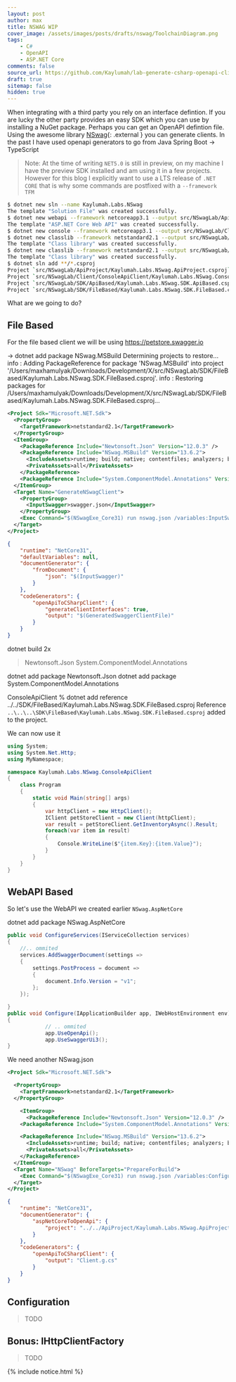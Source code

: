 ```yaml
---
layout: post
author: max
title: NSWAG WIP
cover_image: /assets/images/posts/drafts/nswag/ToolchainDiagram.png
tags:
    - C# 
    - OpenAPI
    - ASP.NET Core
comments: false
source_url: https://github.com/Kaylumah/lab-generate-csharp-openapi-client-using-nswag
draft: true
sitemap: false
hidden: true
---
```


When integrating with a third party you rely on an interface defintion. If you are lucky the other party provides an easy SDK which you can use by installing a NuGet package. 
Perhaps you can get an OpenAPI defintion file. Using the awesome library [NSwag](https://github.com/RicoSuter/NSwag){: .external } you can generate clients.
In the past I have used openapi generators to go from Java Spring Boot -> TypeScript


> Note: At the time of writing `NET5.0` is still in preview, on my machine I have the preview SDK installed and am using it in a few projects. However for this blog I explicitly want to use a LTS release of `.NET CORE` that is why some commands are postfixed with a `--framework TFM` 

```sh
$ dotnet new sln --name Kaylumah.Labs.NSwag
The template "Solution File" was created successfully.
$ dotnet new webapi --framework netcoreapp3.1 --output src/NSwagLab/ApiProject --name Kaylumah.Labs.NSwag.ApiProject
The template "ASP.NET Core Web API" was created successfully.
$ dotnet new console --framework netcoreapp3.1 --output src/NSwagLab/Client/ConsoleApiClient --name Kaylumah.Labs.NSwag.ConsoleApiClient
$ dotnet new classlib --framework netstandard2.1 --output src/NSwagLab/SDK/FileBased --name Kaylumah.Labs.NSwag.SDK.FileBased
The template "Class library" was created successfully.
$ dotnet new classlib --framework netstandard2.1 --output src/NSwagLab/SDK/ApiBased --name Kaylumah.Labs.NSwag.SDK.ApiBased
The template "Class library" was created successfully.
$ dotnet sln add **/*.csproj
Project `src/NSwagLab/ApiProject/Kaylumah.Labs.NSwag.ApiProject.csproj` added to the solution.
Project `src/NSwagLab/Client/ConsoleApiClient/Kaylumah.Labs.NSwag.ConsoleApiClient.csproj` added to the solution.
Project `src/NSwagLab/SDK/ApiBased/Kaylumah.Labs.NSwag.SDK.ApiBased.csproj` added to the solution.
Project `src/NSwagLab/SDK/FileBased/Kaylumah.Labs.NSwag.SDK.FileBased.csproj` added to the solution.
```

What are we going to do?

## File Based

For the file based client we will be using https://petstore.swagger.io

-> dotnet add package NSwag.MSBuild
Determining projects to restore...
info : Adding PackageReference for package 'NSwag.MSBuild' into project '/Users/maxhamulyak/Downloads/Development/X/src/NSwagLab/SDK/FileBased/Kaylumah.Labs.NSwag.SDK.FileBased.csproj'.
info : Restoring packages for /Users/maxhamulyak/Downloads/Development/X/src/NSwagLab/SDK/FileBased/Kaylumah.Labs.NSwag.SDK.FileBased.csproj...

```xml
<Project Sdk="Microsoft.NET.Sdk">
  <PropertyGroup>
    <TargetFramework>netstandard2.1</TargetFramework>
  </PropertyGroup>
  <ItemGroup>
    <PackageReference Include="Newtonsoft.Json" Version="12.0.3" />
    <PackageReference Include="NSwag.MSBuild" Version="13.6.2">
      <IncludeAssets>runtime; build; native; contentfiles; analyzers; buildtransitive</IncludeAssets>
      <PrivateAssets>all</PrivateAssets>
    </PackageReference>
    <PackageReference Include="System.ComponentModel.Annotations" Version="4.7.0" />
  </ItemGroup>
  <Target Name="GenerateNSwagClient">
    <PropertyGroup>
      <InputSwagger>swagger.json</InputSwagger>
    </PropertyGroup>
    <Exec Command="$(NSwagExe_Core31) run nswag.json /variables:InputSwagger=$(InputSwagger),Configuration=$(Configuration)" />
  </Target>
</Project>
  ```

```json
{
    "runtime": "NetCore31",
    "defaultVariables": null,
    "documentGenerator": {
        "fromDocument": {
            "json": "$(InputSwagger)"
        }
    },
    "codeGenerators": {
        "openApiToCSharpClient": {
            "generateClientInterfaces": true,
            "output": "$(GeneratedSwaggerClientFile)"
        }
    }
}
```


  dotnet build 2x
  > Newtonsoft.Json System.ComponentModel.Annotations

dotnet add package Newtonsoft.Json
dotnet add package System.ComponentModel.Annotations


ConsoleApiClient % dotnet add reference ../../SDK/FileBased/Kaylumah.Labs.NSwag.SDK.FileBased.csproj 
Reference `..\..\..\SDK\FileBased\Kaylumah.Labs.NSwag.SDK.FileBased.csproj` added to the project.

We can now use it

```cs
using System;
using System.Net.Http;
using MyNamespace;

namespace Kaylumah.Labs.NSwag.ConsoleApiClient
{
    class Program
    {
        static void Main(string[] args)
        {
            var httpClient = new HttpClient();
            IClient petStoreClient = new Client(httpClient);
            var result = petStoreClient.GetInventoryAsync().Result;
            foreach(var item in result)
            {
                Console.WriteLine($"{item.Key}:{item.Value}");
            }
        }
    }
}
```


## WebAPI Based

So let's use the WebAPI we created earlier
`NSwag.AspNetCore`

dotnet add package NSwag.AspNetCore



```cs
public void ConfigureServices(IServiceCollection services)
{
    //.. ommited
    services.AddSwaggerDocument(settings =>
    {
        settings.PostProcess = document =>
        {
            document.Info.Version = "v1";
        };
    });

}
public void Configure(IApplicationBuilder app, IWebHostEnvironment env)
{
            // .. ommited
            app.UseOpenApi();
            app.UseSwaggerUi3();
}
```

We need another NSwag.json

```xml
<Project Sdk="Microsoft.NET.Sdk">

  <PropertyGroup>
    <TargetFramework>netstandard2.1</TargetFramework>
  </PropertyGroup>

    <ItemGroup>
      <PackageReference Include="Newtonsoft.Json" Version="12.0.3" />
    <PackageReference Include="System.ComponentModel.Annotations" Version="4.7.0" />

    <PackageReference Include="NSwag.MSBuild" Version="13.6.2">
      <IncludeAssets>runtime; build; native; contentfiles; analyzers; buildtransitive</IncludeAssets>
      <PrivateAssets>all</PrivateAssets>
    </PackageReference>
  </ItemGroup>
  <Target Name="NSwag" BeforeTargets="PrepareForBuild">
    <Exec Command="$(NSwagExe_Core31) run nswag.json /variables:Configuration=$(Configuration)" />
  </Target>
</Project>
```

```json
{
    "runtime": "NetCore31",
    "documentGenerator": {
        "aspNetCoreToOpenApi": {
            "project": "../../ApiProject/Kaylumah.Labs.NSwag.ApiProject.csproj"
        }
    },
    "codeGenerators": {
        "openApiToCSharpClient": {
            "output": "Client.g.cs"
        }
    }
}
```



## Configuration

> TODO

## Bonus: IHttpClientFactory

> TODO

{% include notice.html %}
